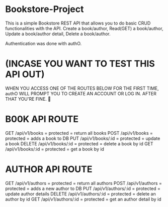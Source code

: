 # Bookstore-Project

This is a simple Bookstore REST API that allows you to do basic CRUD functionalities with the API. Create a book/author, Read(GET) a book/author, Update a book/author detail, Delete a book/author.

Authentication was done with authO.

# (INCASE YOU WANT TO TEST THIS API OUT)

WHEN YOU ACCESS ONE OF THE ROUTES BELOW FOR THE FIRST TIME, authO WILL PROMPT YOU TO CREATE AN ACCOUNT OR LOG IN. AFTER THAT YOU'RE FINE. 🎉

# B00K API ROUTE

GET /api/v1/books = protected = return all books
POST /api/v1/books = protected = adds a book to DB
PUT /api/v1/books/:id = protected = update a book
DELETE /api/v1/books/:id = protected = delete a book by id
GET /api/v1/books/:id = protected = get a book by id

# AUTHOR API ROUTE

GET /api/v1/authors = protected = return all authors
POST /api/v1/authors = protected = adds a new author to DB
PUT /api/v1/authors/:id = protected = update author details
DELETE /api/v1/authors/:id = protected = delete an author by id
GET /api/v1/authors/:id = protected = get an author detail by id
